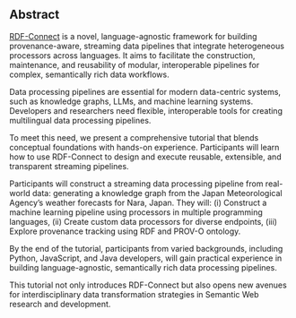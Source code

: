 ## Abstract

<!-- Context -->
[RDF-Connect](https://github.com/rdf-connect/) is a novel, language-agnostic framework for building provenance-aware,
streaming data pipelines that integrate heterogeneous processors across languages. It aims to facilitate the
construction, maintenance, and reusability of modular, interoperable pipelines for complex, semantically rich data
workflows.
<!-- Need -->
Data processing pipelines are essential for modern data-centric systems, such as knowledge graphs, LLMs, and machine
learning systems. Developers and researchers need flexible, interoperable tools for creating multilingual data
processing pipelines.
<!-- Task -->
To meet this need, we present a comprehensive tutorial that blends conceptual foundations with hands-on experience.
Participants will learn how to use RDF-Connect to design and execute reusable, extensible, and transparent streaming
pipelines.
<br class='screen-only' />
<!-- Object -->
Participants will construct a streaming data processing pipeline from real-world data: generating a knowledge
graph from the Japan Meteorological Agency’s weather forecasts for Nara, Japan. They will: (i) Construct a machine
learning pipeline using processors in multiple programming languages, (ii) Create custom data processors for diverse
endpoints, (iii) Explore provenance tracking using RDF and PROV-O ontology.
<!-- Conclusion -->
By the end of the tutorial, participants from varied backgrounds, including Python, JavaScript, and Java developers, 
will gain practical experience in building language-agnostic, semantically rich data processing pipelines.
<!-- Perspectives -->
This tutorial not only introduces RDF-Connect but also opens new avenues for interdisciplinary data transformation
strategies in Semantic Web research and development.
